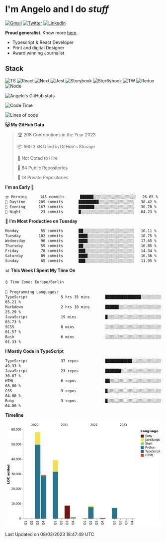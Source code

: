 # I'm Angelo and I do _stuff_

[![Gmail](https://img.shields.io/badge/Gmail-D14836?style=for-the-badge&logo=gmail&logoColor=white)](mailto:oiangelodias@gmail.com)
[![Twitter](https://img.shields.io/badge/Twitter-1DA1F2?style=for-the-badge&logo=twitter&logoColor=white)](https://www.twitter.com/oicronofobico)
[![LinkedIn](https://img.shields.io/badge/LinkedIn-0077B5?style=for-the-badge&logo=linkedin&logoColor=white)](https://www.linkedin.com/in/angelod1as/)

**Proud generalist**. Know more [here](http://www.angelodias.com.br/).

- Typescript & React Developer
- Print and digital Designer
- Award winning Journalist

## Stack

![TS](https://img.shields.io/badge/TypeScript-007ACC?style=for-the-badge&logo=typescript&logoColor=white)
![React](https://img.shields.io/badge/React-20232A?style=for-the-badge&logo=react&logoColor=61DAFB)
![Next](https://img.shields.io/badge/next.js-000000?style=for-the-badge&logo=nextdotjs&logoColor=white)
![Jest](https://img.shields.io/badge/Jest-C21325?style=for-the-badge&logo=jest&logoColor=white)
![Storybook](https://img.shields.io/badge/storybook-FF4785?style=for-the-badge&logo=storybook&logoColor=white)
![Stor6ybook](https://img.shields.io/badge/Figma-F24E1E?style=for-the-badge&logo=figma&logoColor=white)
![TW](https://img.shields.io/badge/Tailwind_CSS-38B2AC?style=for-the-badge&logo=tailwind-css&logoColor=white)
![Redux](https://img.shields.io/badge/Redux-593D88?style=for-the-badge&logo=redux&logoColor=white)
![Node](https://img.shields.io/badge/Node.js-339933?style=for-the-badge&logo=nodedotjs&logoColor=white)

![Angelo's GitHub stats](https://github-readme-stats.vercel.app/api?username=angelod1as&show_icons=true&theme=dark)

<!--START_SECTION:waka-->
![Code Time](http://img.shields.io/badge/Code%20Time-2%2C432%20hrs%201%20min-blue)

![Lines of code](https://img.shields.io/badge/From%20Hello%20World%20I%27ve%20Written-153%20Thousand%20lines%20of%20code-blue)

**🐱 My GitHub Data** 

> 🏆 208 Contributions in the Year 2023
 > 
> 📦 660.3 kB Used in GitHub's Storage 
 > 
> 🚫 Not Opted to Hire
 > 
> 📜 64 Public Repositories 
 > 
> 🔑 18 Private Repositories  
 > 
**I'm an Early 🐤** 

```text
🌞 Morning      145 commits       ██████░░░░░░░░░░░░░░░░░░░   26.65 % 
🌆 Daytime      209 commits       █████████░░░░░░░░░░░░░░░░   38.42 % 
🌃 Evening      167 commits       ███████░░░░░░░░░░░░░░░░░░   30.70 % 
🌙 Night         23 commits       █░░░░░░░░░░░░░░░░░░░░░░░░   04.23 % 

```
📅 **I'm Most Productive on Tuesday** 

```text
Monday          55 commits       ██░░░░░░░░░░░░░░░░░░░░░░░   10.11 % 
Tuesday        102 commits       ████░░░░░░░░░░░░░░░░░░░░░   18.75 % 
Wednesday       96 commits       ████░░░░░░░░░░░░░░░░░░░░░   17.65 % 
Thursday        59 commits       ██░░░░░░░░░░░░░░░░░░░░░░░   10.85 % 
Friday          78 commits       ███░░░░░░░░░░░░░░░░░░░░░░   14.34 % 
Saturday        89 commits       ████░░░░░░░░░░░░░░░░░░░░░   16.36 % 
Sunday          65 commits       ███░░░░░░░░░░░░░░░░░░░░░░   11.95 % 

```


📊 **This Week I Spent My Time On** 

```text
⌚︎ Time Zone: Europe/Berlin

💬 Programming Languages: 
TypeScript               5 hrs 35 mins       ████████████████░░░░░░░░░   65.21 % 
Markdown                 2 hrs 10 mins       ██████░░░░░░░░░░░░░░░░░░░   25.29 % 
JavaScript               19 mins             █░░░░░░░░░░░░░░░░░░░░░░░░   03.73 % 
SCSS                     8 mins              ░░░░░░░░░░░░░░░░░░░░░░░░░   01.57 % 
Bash                     6 mins              ░░░░░░░░░░░░░░░░░░░░░░░░░   01.33 % 

```

**I Mostly Code in TypeScript** 

```text
TypeScript               37 repos            ████████████░░░░░░░░░░░░░   49.33 % 
JavaScript               23 repos            ███████░░░░░░░░░░░░░░░░░░   30.67 % 
HTML                     6 repos             ██░░░░░░░░░░░░░░░░░░░░░░░   08.00 % 
CSS                      3 repos             █░░░░░░░░░░░░░░░░░░░░░░░░   04.00 % 
Ruby                     3 repos             █░░░░░░░░░░░░░░░░░░░░░░░░   04.00 % 

```


**Timeline**

![Chart not found](https://raw.githubusercontent.com/angelod1as/angelod1as/main/charts/bar_graph.png) 


 Last Updated on 08/02/2023 18:47:49 UTC
<!--END_SECTION:waka-->
